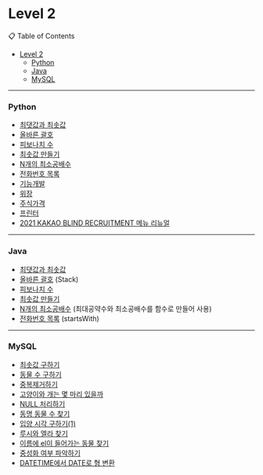 # Level 2

📋 Table of Contents

- [Level 2](#level-2)
    - [Python](#python)
    - [Java](#java)
    - [MySQL](#mysql)

---

### Python
- [최댓값과 최솟값](./solution(1).py)
- [올바른 괄호](./solution(2).py)
- [피보나치 수](./solution(3).py)
- [최솟값 만들기](./solution(4).py)
- [N개의 최소공배수](./solution(5).py)
- [전화번호 목록](./solution(6).py)
- [기능개발](./solution(7).py)
- [위장](./solution(8).py)
- [주식가격](./solution(9).py)
- [프린터](./solution(10).py)
- [2021 KAKAO BLIND RECRUITMENT 메뉴 리뉴얼](https://github.com/WebProject-STT/Algorithm/blob/main/programmers/9%EC%A3%BC%EC%B0%A8/%EB%A9%94%EB%89%B4%EB%A6%AC%EB%89%B4%EC%96%BC_sb.py)

---

### Java
- [최댓값과 최솟값](./solution(1).java)
- [올바른 괄호](./solution(2).java) (Stack<Character>)
- [피보나치 수](./solution(3).java)
- [최솟값 만들기](./solution(4).java)
- [N개의 최소공배수](./solution(5).java) (최대공약수와 최소공배수를 함수로 만들어 사용)
- [전화번호 목록](./solution(6).java) (startsWith)

---

### MySQL
- [최솟값 구하기](./solution_1.sql)
- [동물 수 구하기](./solution_2.sql)
- [중복제거하기](./solution_3.sql)
- [고양이와 개는 몇 마리 있을까](./solution_4.sql)
- [NULL 처리하기](./solution_5.sql)
- [동명 동물 수 찾기](./solution_6.sql)
- [입양 시각 구하기(1)](./solution_7.sql)
- [루시와 엘라 찾기](./solution_8.sql)
- [이름에 el이 들어가는 동물 찾기](./solution_9.sql)
- [중성화 여부 파악하기](./solution_10.sql)
- [DATETIME에서 DATE로 형 변환](./solution_11.sql)